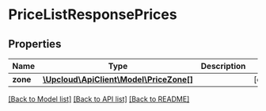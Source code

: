 # PriceListResponsePrices

## Properties
Name | Type | Description | Notes
------------ | ------------- | ------------- | -------------
**zone** | [**\Upcloud\ApiClient\Model\PriceZone[]**](PriceZone.md) |  | [optional] 

[[Back to Model list]](../README.md#documentation-for-models) [[Back to API list]](../README.md#documentation-for-api-endpoints) [[Back to README]](../README.md)



